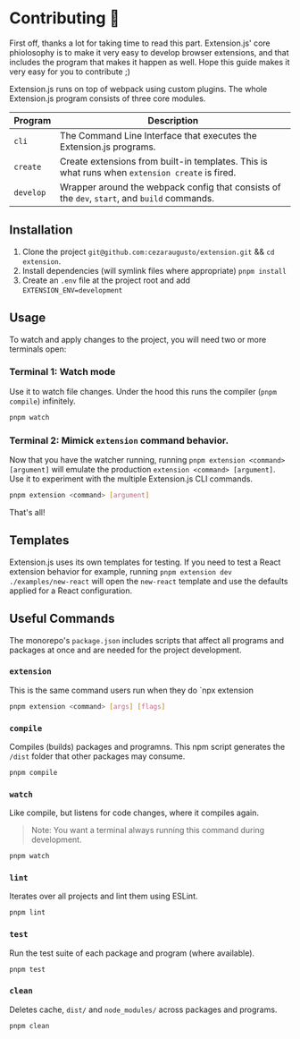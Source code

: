 # Contributing 🧩

First off, thanks a lot for taking time to read this part. Extension.js' core phiolosophy is to make it very easy to develop browser extensions, and that includes the program that makes it happen as well. Hope this guide makes it very easy for you to contribute ;)

Extension.js runs on top of webpack using custom plugins. The whole Extension.js program consists of three core modules.

| Program   | Description                                                                                    |
| --------- | ---------------------------------------------------------------------------------------------- |
| `cli`     | The Command Line Interface that executes the Extension.js programs.                            |
| `create`  | Create extensions from built-in templates. This is what runs when `extension create` is fired. |
| `develop` | Wrapper around the webpack config that consists of the `dev`, `start`, and `build` commands.   |

## Installation

1. Clone the project `git@github.com:cezaraugusto/extension.git` && `cd extension`.
2. Install dependencies (will symlink files where appropriate) `pnpm install`
3. Create an `.env` file at the project root and add `EXTENSION_ENV=development`

## Usage

To watch and apply changes to the project, you will need two or more terminals open:

### Terminal 1: Watch mode

Use it to watch file changes. Under the hood this runs the compiler (`pnpm compile`) infinitely.

```sh
pnpm watch
```

### Terminal 2: Mimick `extension` command behavior.

Now that you have the watcher running, running `pnpm extension <command> [argument]` will emulate the production `extension <command> [argument]`. Use it to experiment with the multiple Extension.js CLI commands.

```sh
pnpm extension <command> [argument]
```

That's all!

## Templates

Extension.js uses its own templates for testing. If you need to test a React extension behavior for example, running `pnpm extension dev ./examples/new-react` will open the `new-react` template and use the defaults applied for a React configuration.

## Useful Commands

The monorepo's `package.json` includes scripts that affect all programs and packages at once
and are needed for the project development.

### `extension`

This is the same command users run when they do `npx extension <command>

```sh
pnpm extension <command> [args] [flags]
```

### `compile`

Compiles (builds) packages and programns. This npm script generates the `/dist` folder that other packages may consume.

```sh
pnpm compile
```

### `watch`

Like compile, but listens for code changes, where it compiles again.

> Note: You want a terminal always running this command during development.

```sh
pnpm watch
```

### `lint`

Iterates over all projects and lint them using ESLint.

```sh
pnpm lint
```

### `test`

Run the test suite of each package and program (where available).

```sh
pnpm test
```

### `clean`

Deletes cache, `dist/` and `node_modules/` across packages and programs.

```sh
pnpm clean
```
